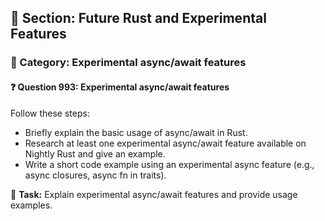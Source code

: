 ## 📘 Section: Future Rust and Experimental Features  
### 🔹 Category: Experimental async/await features  
#### ❓ Question 993: Experimental async/await features

Follow these steps:

- Briefly explain the basic usage of async/await in Rust.
- Research at least one experimental async/await feature available on Nightly Rust and give an example.
- Write a short code example using an experimental async feature (e.g., async closures, async fn in traits).

🔧 **Task:** Explain experimental async/await features and provide usage examples.
